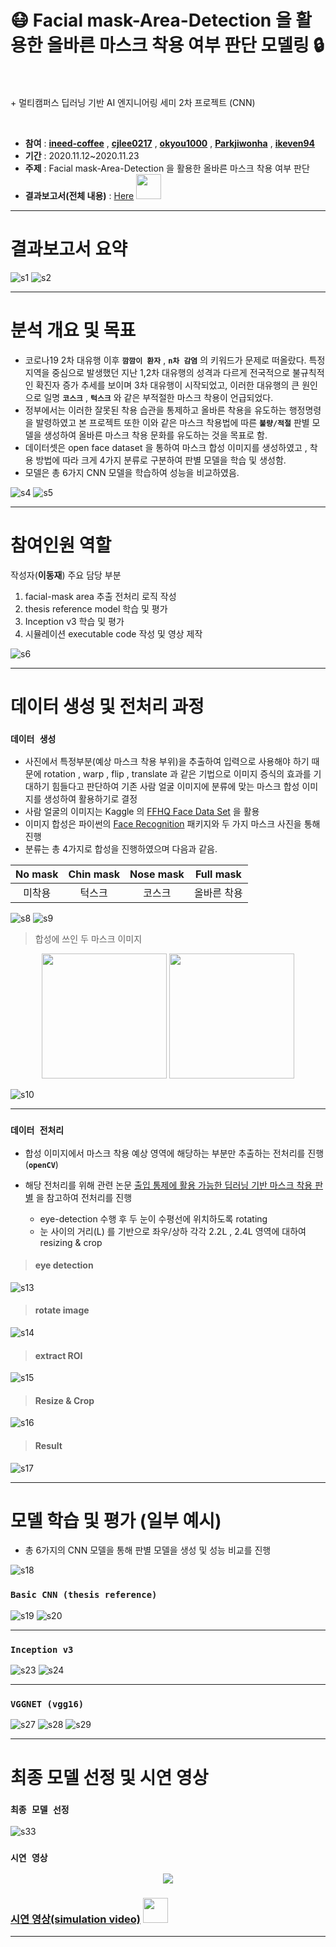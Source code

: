 # :mask: Facial mask-Area-Detection 을 활용한 올바른 마스크 착용 여부 판단 모델링 :lock: ​   

\+ 멀티캠퍼스 딥러닝 기반 AI 엔지니어링 세미 2차 프로젝트 (CNN)

​	

- __참여__ : [__ineed-coffee__](https://github.com/ineed-coffee) ,  [__cjlee0217__](https://github.com/cjlee0217) , [__okyou1000__](https://github.com/okyou1000) , [__Parkjiwonha__](https://github.com/Parkjiwonha) , [__ikeven94__](https://github.com/ikeven94) 
- __기간__ : 2020.11.12~2020.11.23
- __주제__ : Facial mask-Area-Detection 을 활용한 올바른 마스크 착용 여부 판단
- __결과보고서(전체 내용)__ :   [Here](https://drive.google.com/file/d/1-IWaciQrFbH6eN0UEdoTkQCWkAuaM9o2/view?usp=sharing) <a><img src="https://media.giphy.com/media/mFknMI76h9WHmuukXw/giphy.gif" width="40px"></a> 

***
# 결과보고서 요약

![s1](README.assets/슬라이드1.PNG) 
![s2](README.assets/슬라이드2.PNG) 
***
# 분석 개요 및 목표

- 코로나19 2차 대유행 이후 __`깜깜이 환자`__ , __`n차 감염`__ 의 키워드가 문제로 떠올랐다. 특정 지역을 중심으로 발생했던 지난 1,2차 대유행의 성격과 다르게 전국적으로 불규칙적인 확진자 증가 추세를 보이며 3차 대유행이 시작되었고, 이러한 대유행의 큰 원인으로 일명 __`코스크`__ , __`턱스크`__ 와 같은 부적절한 마스크 착용이 언급되었다.
- 정부에서는 이러한 잘못된 착용 습관을 통제하고 올바른 착용을 유도하는 행정명령을 발령하였고 본 프로젝트 또한 이와 같은 마스크 착용법에 따른 __`불량/적절`__ 판별 모델을 생성하여 올바른 마스크 착용 문화를 유도하는 것을 목표로 함.
- 데이터셋은 open face dataset 을 통하여 마스크 합성 이미지를 생성하였고 , 착용 방법에 따라 크게 4가지 분류로 구분하여 판별 모델을 학습 및 생성함. 
- 모델은 총 6가지 CNN 모델을 학습하여 성능을 비교하였음.

![s4](README.assets/슬라이드4.PNG) 
![s5](README.assets/슬라이드5.PNG) 

***
# 참여인원 역할
작성자(__이동재__) 주요 담당 부분

1. facial-mask area 추출 전처리 로직 작성
2. thesis reference model 학습 및 평가
3. Inception v3 학습 및 평가
4. 시뮬레이션 executable code 작성 및 영상 제작


![s6](README.assets/슬라이드6.PNG) 
***
# 데이터 생성 및 전처리 과정
### `데이터 생성` 
- 사진에서 특정부분(예상 마스크 착용 부위)을 추출하여 입력으로 사용해야 하기 때문에 rotation , warp , flip , translate 과 같은 기법으로 이미지 증식의 효과를 기대하기 힘들다고 판단하여 기존 사람 얼굴 이미지에 분류에 맞는 마스크 합성 이미지를 생성하여 활용하기로 결정
- 사람 얼굴의 이미지는 Kaggle 의 [FFHQ Face Data Set](https://www.kaggle.com/greatgamedota/ffhq-face-data-set) 을 활용
- 이미지 합성은 파이썬의 [Face Recognition](https://pypi.org/project/face-recognition/) 패키지와 두 가지 마스크 사진을 통해 진행
- 분류는 총 4가지로 합성을 진행하였으며 다음과 같음.

| No mask | Chin mask | Nose mask |  Full mask  |
| :-----: | :-------: | :-------: | :---------: |
| 미착용  |  턱스크   |  코스크   | 올바른 착용 |

![s8](README.assets/슬라이드8.PNG) 
![s9](README.assets/슬라이드9.PNG) 
> 합성에 쓰인 두 마스크 이미지
<p align="center">
<img src="README.assets/코스크.png"  width="200" />
<img src="README.assets/턱스크.png"  width="200" />
</p>

![s10](README.assets/슬라이드10.PNG)  

***
### `데이터 전처리` 
- 합성 이미지에서 마스크 착용 예상 영역에 해당하는 부분만 추출하는 전처리를 진행 (__`openCV`__) 

- 해당 전처리를 위해 관련 논문 [출입 통제에 활용 가능한 딥러닝 기반 마스크 착용 판별](https://www.dbpia.co.kr/Journal/articleDetail?nodeId=NODE09807081) 을 참고하여 전처리를 진행

  - eye-detection 수행 후 두 눈이 수평선에 위치하도록 rotating
  - 눈 사이의 거리(L) 를 기반으로 좌우/상하 각각 2.2L , 2.4L 영역에 대하여 resizing & crop

> #### eye detection

![s13](README.assets/슬라이드13.PNG) 

> #### rotate image

![s14](README.assets/슬라이드14.PNG) 

> #### extract ROI 

![s15](README.assets/슬라이드15.PNG) 
> #### Resize & Crop

![s16](README.assets/슬라이드16.PNG) 
> #### Result

![s17](README.assets/슬라이드17.PNG) 

***
# 모델 학습 및 평가 (일부 예시)

- 총 6가지의 CNN 모델을 통해 판별 모델을 생성 및 성능 비교를 진행

![s18](README.assets/슬라이드18.PNG) 

### `Basic CNN (thesis reference)` 
![s19](README.assets/슬라이드19.PNG) 
![s20](README.assets/슬라이드20.PNG) 

***
### `Inception v3` 
![s23](README.assets/슬라이드23.PNG) 
![s24](README.assets/슬라이드24.PNG) 

***
### `VGGNET (vgg16)` 
![s27](README.assets/슬라이드27.PNG) 
![s28](README.assets/슬라이드28.PNG) 
![s29](README.assets/슬라이드29.PNG) 

***
# 최종 모델 선정 및 시연 영상
### `최종 모델 선정`  

![s33](README.assets/슬라이드33.PNG) 

### `시연 영상` 
<p align="center">
<img src="README.assets/simulation.gif"/>
</p>


### [시연 영상(simulation video)](https://drive.google.com/file/d/1IlzvgOAeK7getFS02K_aWnXlLniFIVer/view?usp=sharing) <a><img src="https://media.giphy.com/media/mFknMI76h9WHmuukXw/giphy.gif" width="40px"></a> 

***

